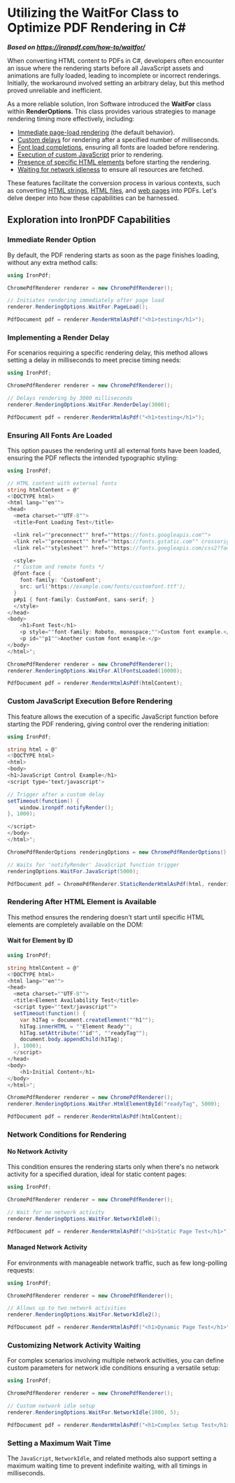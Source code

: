 # Utilizing the WaitFor Class to Optimize PDF Rendering in C#

***Based on <https://ironpdf.com/how-to/waitfor/>***


When converting HTML content to PDFs in C#, developers often encounter an issue where the rendering starts before all JavaScript assets and animations are fully loaded, leading to incomplete or incorrect renderings. Initially, the workaround involved setting an arbitrary delay, but this method proved unreliable and inefficient.

As a more reliable solution, Iron Software introduced the **WaitFor** class within **RenderOptions**. This class provides various strategies to manage rendering timing more effectively, including:
- [Immediate page-load rendering](#anchor-default-immediate-render-example) (the default behavior).
- [Custom delays](#anchor-custom-render-delay-example) for rendering after a specified number of milliseconds.
- [Font load completions](#anchor-all-fonts-loaded-example), ensuring all fonts are loaded before rendering.
- [Execution of custom JavaScript](#anchor-custom-javascript-execution-example) prior to rendering.
- [Presence of specific HTML elements](#anchor-html-elements-example) before starting the rendering.
- [Waiting for network idleness](#anchor-network-idle-example) to ensure all resources are fetched.

These features facilitate the conversion process in various contexts, such as converting [HTML strings](https://ironpdf.com/how-to/html-string-to-pdf/), [HTML files](https://ironpdf.com/how-to/html-file-to-pdf/), and [web pages](https://ironpdf.com/how-to/url-to-pdf/) into PDFs. Let's delve deeper into how these capabilities can be harnessed.

## Exploration into IronPDF Capabilities

### Immediate Render Option

By default, the PDF rendering starts as soon as the page finishes loading, without any extra method calls:

```cs
using IronPdf;

ChromePdfRenderer renderer = new ChromePdfRenderer();

// Initiates rendering immediately after page load
renderer.RenderingOptions.WaitFor.PageLoad();

PdfDocument pdf = renderer.RenderHtmlAsPdf("<h1>testing</h1>");
```

### Implementing a Render Delay

For scenarios requiring a specific rendering delay, this method allows setting a delay in milliseconds to meet precise timing needs:

```cs
using IronPdf;

ChromePdfRenderer renderer = new ChromePdfRenderer();

// Delays rendering by 3000 milliseconds
renderer.RenderingOptions.WaitFor.RenderDelay(3000);

PdfDocument pdf = renderer.RenderHtmlAsPdf("<h1>testing</h1>");
```

### Ensuring All Fonts Are Loaded

This option pauses the rendering until all external fonts have been loaded, ensuring the PDF reflects the intended typographic styling:

```cs
using IronPdf;

// HTML content with external fonts
string htmlContent = @"
<!DOCTYPE html>
<html lang=""en"">
<head>
  <meta charset=""UTF-8"">
  <title>Font Loading Test</title>

  <link rel=""preconnect"" href=""https://fonts.googleapis.com"">
  <link rel=""preconnect"" href=""https://fonts.gstatic.com"" crossorigin>
  <link rel=""stylesheet"" href=""https://fonts.googleapis.com/css2?family=Roboto:wght@400;700&display=swap"" >

  <style>
  /* Custom and remote fonts */
  @font-face {
    font-family: 'CustomFont';
    src: url('https://example.com/fonts/customfont.ttf');
  }
  p#p1 { font-family: CustomFont, sans-serif; }
  </style>
</head>
<body>
	<h1>Font Test</h1>
	<p style=""font-family: Roboto, monospace;"">Custom font example.</p>
	<p id=""p1"">Another custom font example.</p>
</body>
</html>";

ChromePdfRenderer renderer = new ChromePdfRenderer();
renderer.RenderingOptions.WaitFor.AllFontsLoaded(10000);

PdfDocument pdf = renderer.RenderHtmlAsPdf(htmlContent);
```

### Custom JavaScript Execution Before Rendering

This feature allows the execution of a specific JavaScript function before starting the PDF rendering, giving control over the rendering initiation:

```cs
using IronPdf;

string html = @"
<!DOCTYPE html>
<html>
<body>
<h1>JavaScript Control Example</h1>
<script type='text/javascript'>

// Trigger after a custom delay
setTimeout(function() {
    window.ironpdf.notifyRender();
}, 1000);

</script>
</body>
</html>";

ChromePdfRenderOptions renderingOptions = new ChromePdfRenderOptions();

// Waits for 'notifyRender' JavaScript function trigger
renderingOptions.WaitFor.JavaScript(5000);

PdfDocument pdf = ChromePdfRenderer.StaticRenderHtmlAsPdf(html, renderingOptions);
```

### Rendering After HTML Element is Available

This method ensures the rendering doesn't start until specific HTML elements are completely available on the DOM:

#### Wait for Element by ID

```cs
using IronPdf;

string htmlContent = @"
<!DOCTYPE html>
<html lang=""en"">
<head>
  <meta charset=""UTF-8"">
  <title>Element Availability Test</title>
  <script type=""text/javascript"">
  setTimeout(function() {
    var h1Tag = document.createElement(""h1"");
    h1Tag.innerHTML = ""Element Ready"";
    h1Tag.setAttribute(""id"", ""readyTag"");
    document.body.appendChild(h1Tag);
  }, 1000);
  </script>
</head>
<body>
	<h1>Initial Content</h1>
</body>
</html>";

ChromePdfRenderer renderer = new ChromePdfRenderer();
renderer.RenderingOptions.WaitFor.HtmlElementById("readyTag", 5000);

PdfDocument pdf = renderer.RenderHtmlAsPdf(htmlContent);
```

### Network Conditions for Rendering

#### No Network Activity

This condition ensures the rendering starts only when there's no network activity for a specified duration, ideal for static content pages:

```cs
using IronPdf;

ChromePdfRenderer renderer = new ChromePdfRenderer();

// Wait for no network activity
renderer.RenderingOptions.WaitFor.NetworkIdle0();

PdfDocument pdf = renderer.RenderHtmlAsPdf("<h1>Static Page Test</h1>");
```

#### Managed Network Activity

For environments with manageable network traffic, such as few long-polling requests:

```cs
using IronPdf;

ChromePdfRenderer renderer = new ChromePdfRenderer();

// Allows up to two network activities
renderer.RenderingOptions.WaitFor.NetworkIdle2();

PdfDocument pdf = renderer.RenderHtmlAsPdf("<h1>Dynamic Page Test</h1>");
```

### Customizing Network Activity Waiting

For complex scenarios involving multiple network activities, you can define custom parameters for network idle conditions ensuring a versatile setup:

```cs
using IronPdf;

ChromePdfRenderer renderer = new ChromePdfRenderer();

// Custom network idle setup
renderer.RenderingOptions.WaitFor.NetworkIdle(1000, 5);

PdfDocument pdf = renderer.RenderHtmlAsPdf("<h1>Complex Setup Test</h1>");
```

### Setting a Maximum Wait Time

The `JavaScript`, `NetworkIdle`, and related methods also support setting a maximum waiting time to prevent indefinite waiting, with all timings in milliseconds.